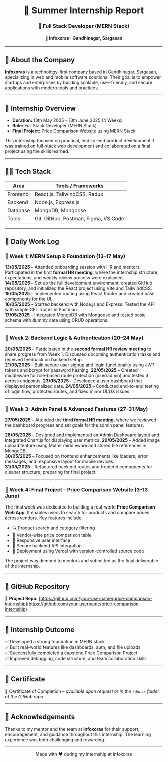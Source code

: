 <h1 align="center">💼 Summer Internship Report</h1>
<h3 align="center">🚀 Full Stack Developer (MERN Stack)</h3>
<h4 align="center">📍 Infoxoras · Gandhinagar, Sargasan</h4>

---

## 🏢 About the Company

**Infoxoras** is a technology-first company based in Gandhinagar, Sargasan, specializing in web and mobile software solutions. Their goal is to empower startups and enterprises by building scalable, user-friendly, and secure applications with modern tools and practices.

---

## 📆 Internship Overview

- **Duration:** 13th May 2025 – 13th June 2025 (4 Weeks)
- **Role:** Full Stack Developer (MERN Stack)
- **Final Project:** Price Comparison Website using MERN Stack

This internship focused on practical, end-to-end product development. I was trained on full-stack web development and collaborated on a final project using the skills learned.

---

## 🧑‍💻 Tech Stack

| Area        | Tools / Frameworks                     |
|-------------|----------------------------------------|
| Frontend    | React.js, TailwindCSS, Redux           |
| Backend     | Node.js, Express.js                    |
| Database    | MongoDB, Mongoose                      |
| Tools       | Git, GitHub, Postman, Figma, VS Code   |

---
## 📅 Daily Work Log

### 🔹 **Week 1: MERN Setup & Foundation (13–17 May)**

**13/05/2025** – Attended onboarding session with HR and mentors. Participated in the first **formal HR meeting**, where the internship structure, expectations, and weekly review process were explained.  
**14/05/2025** – Set up the full development environment, created GitHub repository, and initialized the React project using Vite and TailwindCSS.  
**15/05/2025** – Implemented routing using React Router and created base components for the UI.  
**16/05/2025** – Started backend with Node.js and Express. Tested the API with simple GET routes in Postman.  
**17/05/2025** – Integrated MongoDB with Mongoose and tested basic schema with dummy data using CRUD operations.

---

### 🔹 **Week 2: Backend Logic & Authentication (20–24 May)**

**20/05/2025** – Participated in the **second formal HR review meeting** to share progress from Week 1. Discussed upcoming authentication tasks and received feedback on backend setup.  
**21/05/2025** – Built secure user signup and login functionality using JWT tokens and bcrypt for password hashing.
**22/05/2025** – Created middleware for role-based route protection (user/admin) and tested it across endpoints. 
**23/05/2025** – Developed a user dashboard that displayed personalized data. 
**24/05/2025** – Conducted end-to-end testing of login flow, protected routes, and fixed minor UI/UX issues.

---

### 🔹 **Week 3: Admin Panel & Advanced Features (27–31 May)**

**27/05/2025** – Attended the **third formal HR meeting**, where we reviewed the dashboard progress and set goals for the admin panel features. 

**28/05/2025** – Designed and implemented an Admin Dashboard layout and integrated Chart.js for displaying user metrics. 
**29/05/2025** – Added image upload feature using Multer middleware and stored file references in MongoDB.  
**30/05/2025** – Focused on frontend enhancements like loaders, error messages, and responsive layout for mobile devices.  
**31/05/2025** – Refactored backend routes and frontend components for cleaner structure, preparing for final project.

---

### 🎯 **Week 4: Final Project – Price Comparison Website (3–13 June)**

The final week was dedicated to building a real-world **Price Comparison Web App**. It enables users to search for products and compare prices across vendors. Key features include:

- 🔍 Product search and category filtering  
- 🛒 Vendor-wise price comparison table  
- 📱 Responsive user interface  
- 🔐 Secure backend API integration  
- 🚀 Deployment using Vercel with version-controlled source code

The project was demoed to mentors and submitted as the final deliverable of the internship.

---
## 🔗 GitHub Repository

🔗 **Project Repo:** [https://github.com/your-username/price-comparison-internship](https://github.com/your-username/price-comparison-internship)

---

## 🏁 Internship Outcome

✅ Developed a strong foundation in MERN stack  
✅ Built real-world features like dashboards, auth, and file uploads  
✅ Successfully completed a capstone Price Comparison Project  
✅ Improved debugging, code structure, and team collaboration skills  

---

## 📜 Certificate

🪪 Certificate of Completion – *available upon request or in the `/docs/` folder of the GitHub repo*

---

## 🙏 Acknowledgements

Thanks to my mentor and the team at **Infoxoras** for their support, encouragement, and guidance throughout this internship. The learning experience was both challenging and rewarding.

---


<p align="center">Made with ❤️ during my internship at Infoxoras</p>

